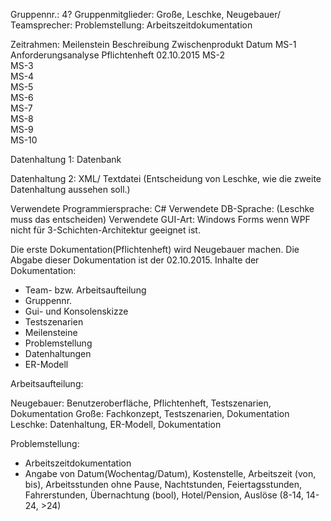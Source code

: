 Gruppennr.: 4?
Gruppenmitglieder: Große, Leschke, Neugebauer/ Teamsprecher: 
Problemstellung: Arbeitszeitdokumentation


Zeitrahmen: 
Meilenstein	           Beschreibung	                 Zwischenprodukt	       Datum
MS-1	               Anforderungsanalyse	         Pflichtenheft	           02.10.2015
MS-2			       
MS-3			       
MS-4                   
MS-5                   
MS-6                   
MS-7                   
MS-8                   
MS-9                   
MS-10                  

Datenhaltung 1: Datenbank 

Datenhaltung 2: XML/ Textdatei (Entscheidung von Leschke, wie die zweite Datenhaltung aussehen soll.)


Verwendete Programmiersprache: C#
Verwendete DB-Sprache: (Leschke muss das entscheiden)
Verwendete GUI-Art: Windows Forms wenn WPF nicht für 3-Schichten-Architektur geeignet ist.

Die erste Dokumentation(Pflichtenheft) wird Neugebauer machen. Die Abgabe dieser Dokumentation ist der 02.10.2015. 
Inhalte der Dokumentation: 
- Team- bzw. Arbeitsaufteilung
- Gruppennr.
- Gui- und Konsolenskizze
- Testszenarien
- Meilensteine
- Problemstellung
- Datenhaltungen
- ER-Modell

Arbeitsaufteilung: 

Neugebauer: Benutzeroberfläche, Pflichtenheft, Testszenarien, Dokumentation
Große: Fachkonzept, Testszenarien, Dokumentation
Leschke: Datenhaltung, ER-Modell, Dokumentation

Problemstellung: 
- Arbeitszeitdokumentation
- Angabe von Datum(Wochentag/Datum), Kostenstelle, Arbeitszeit (von, bis), Arbeitsstunden ohne Pause, Nachtstunden, Feiertagsstunden, Fahrerstunden, Übernachtung (bool), Hotel/Pension, Auslöse (8-14, 14-24, >24)
